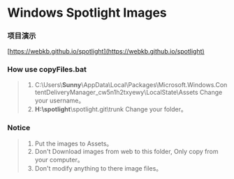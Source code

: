 # Windows Spotlight Images
### 项目演示
[https://webkb.github.io/spotlight](https://webkb.github.io/spotlight)
### How use copyFiles.bat
>1. C:\Users\\**Sunny**\AppData\Local\Packages\Microsoft.Windows.ContentDeliveryManager_cw5n1h2txyewy\LocalState\Assets Change your username。
>2. **H:\spotlight**\spotlight.git\trunk Change your folder。

### Notice
>1. Put the images to Assets。
>2. Don't Download images from web to this folder, Only copy from your computer。
>3. Don't modify anything to there image files。
